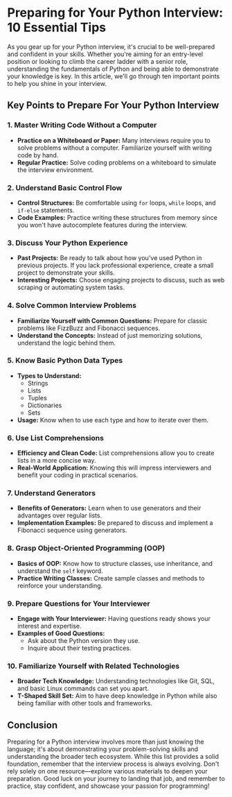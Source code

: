 # Preparing for Your Python Interview: 10 Essential Tips

As you gear up for your Python interview, it's crucial to be well-prepared and confident in your skills. Whether you're aiming for an entry-level position or looking to climb the career ladder with a senior role, understanding the fundamentals of Python and being able to demonstrate your knowledge is key. In this article, we'll go through ten important points to help you shine in your interview.

## Key Points to Prepare For Your Python Interview

### 1. Master Writing Code Without a Computer
- **Practice on a Whiteboard or Paper:** Many interviews require you to solve problems without a computer. Familiarize yourself with writing code by hand.
- **Regular Practice:** Solve coding problems on a whiteboard to simulate the interview environment.

### 2. Understand Basic Control Flow
- **Control Structures:** Be comfortable using `for` loops, `while` loops, and `if-else` statements.
- **Code Examples:** Practice writing these structures from memory since you won't have autocomplete features during the interview.

### 3. Discuss Your Python Experience
- **Past Projects:** Be ready to talk about how you've used Python in previous projects. If you lack professional experience, create a small project to demonstrate your skills.
- **Interesting Projects:** Choose engaging projects to discuss, such as web scraping or automating system tasks.

### 4. Solve Common Interview Problems
- **Familiarize Yourself with Common Questions:** Prepare for classic problems like FizzBuzz and Fibonacci sequences. 
- **Understand the Concepts:** Instead of just memorizing solutions, understand the logic behind them.

### 5. Know Basic Python Data Types
- **Types to Understand:**
  - Strings
  - Lists
  - Tuples
  - Dictionaries
  - Sets
- **Usage:** Know when to use each type and how to iterate over them.

### 6. Use List Comprehensions
- **Efficiency and Clean Code:** List comprehensions allow you to create lists in a more concise way. 
- **Real-World Application:** Knowing this will impress interviewers and benefit your coding in practical scenarios.

### 7. Understand Generators
- **Benefits of Generators:** Learn when to use generators and their advantages over regular lists.
- **Implementation Examples:** Be prepared to discuss and implement a Fibonacci sequence using generators.

### 8. Grasp Object-Oriented Programming (OOP)
- **Basics of OOP:** Know how to structure classes, use inheritance, and understand the `self` keyword.
- **Practice Writing Classes:** Create sample classes and methods to reinforce your understanding.

### 9. Prepare Questions for Your Interviewer
- **Engage with Your Interviewer:** Having questions ready shows your interest and expertise.
- **Examples of Good Questions:**
  - Ask about the Python version they use.
  - Inquire about their testing practices.

### 10. Familiarize Yourself with Related Technologies
- **Broader Tech Knowledge:** Understanding technologies like Git, SQL, and basic Linux commands can set you apart.
- **T-Shaped Skill Set:** Aim to have deep knowledge in Python while also being familiar with other tools and frameworks.

## Conclusion

Preparing for a Python interview involves more than just knowing the language; it's about demonstrating your problem-solving skills and understanding the broader tech ecosystem. While this list provides a solid foundation, remember that the interview process is always evolving. Don't rely solely on one resource—explore various materials to deepen your preparation. Good luck on your journey to landing that job, and remember to practice, stay confident, and showcase your passion for programming!